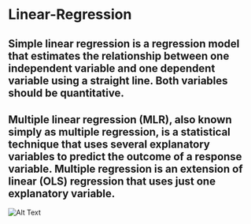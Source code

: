 # Linear-Regression
## Simple linear regression is a regression model that estimates the relationship between one independent variable and one dependent variable using a straight line. Both variables should be quantitative.
## Multiple linear regression (MLR), also known simply as multiple regression, is a statistical technique that uses several explanatory variables to predict the outcome of a response variable. Multiple regression is an extension of linear (OLS) regression that uses just one explanatory variable.
![Alt Text](https://mlfromscratch.com/content/images/size/w2000/2020/06/linear_regression_gif.gif)
